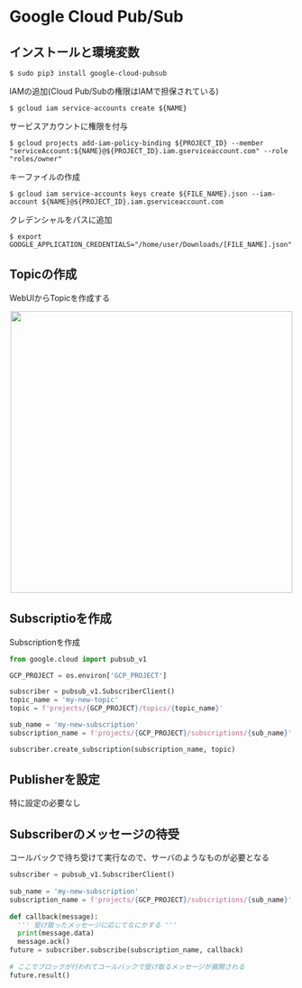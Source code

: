 # Google Cloud Pub/Sub

## インストールと環境変数
```console
$ sudo pip3 install google-cloud-pubsub
```
IAMの追加(Cloud Pub/Subの権限はIAMで担保されている)
```console
$ gcloud iam service-accounts create ${NAME}
```
サービスアカウントに権限を付与
```console
$ gcloud projects add-iam-policy-binding ${PROJECT_ID} --member "serviceAccount:${NAME}@${PROJECT_ID}.iam.gserviceaccount.com" --role "roles/owner"
```
キーファイルの作成
```cosnole
$ gcloud iam service-accounts keys create ${FILE_NAME}.json --iam-account ${NAME}@${PROJECT_ID}.iam.gserviceaccount.com
```
クレデンシャルをパスに追加
```console
$ export GOOGLE_APPLICATION_CREDENTIALS="/home/user/Downloads/[FILE_NAME].json"
```

## Topicの作成
WebUIからTopicを作成する
<div align="center">
  <img width="500px" src="https://www.dropbox.com/s/v898liwfcbj8fbk/%E3%82%B9%E3%82%AF%E3%83%AA%E3%83%BC%E3%83%B3%E3%82%B7%E3%83%A7%E3%83%83%E3%83%88%202018-06-20%2004.40.32.png?raw=1">
</div>

## Subscriptioを作成
Subscriptionを作成
```python
from google.cloud import pubsub_v1

GCP_PROJECT = os.environ['GCP_PROJECT']

subscriber = pubsub_v1.SubscriberClient()
topic_name = 'my-new-topic'
topic = f'projects/{GCP_PROJECT}/topics/{topic_name}'

sub_name = 'my-new-subscription'
subscription_name = f'projects/{GCP_PROJECT}/subscriptions/{sub_name}'

subscriber.create_subscription(subscription_name, topic)
```

## Publisherを設定
特に設定の必要なし

## Subscriberのメッセージの待受
コールバックで待ち受けて実行なので、サーバのようなものが必要となる  
```python
subscriber = pubsub_v1.SubscriberClient()
  
sub_name = 'my-new-subscription'
subscription_name = f'projects/{GCP_PROJECT}/subscriptions/{sub_name}'
  
def callback(message):
  ''' 受け取ったメッセージに応じてなにかする '''
  print(message.data)
  message.ack()
future = subscriber.subscribe(subscription_name, callback)
  
# ここでブロックが行われてコールバックで受け取るメッセージが展開される
future.result()
```
